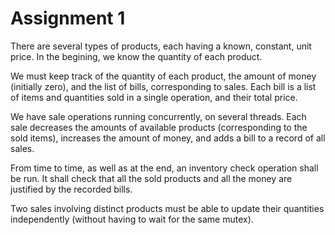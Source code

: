 # Assignment 1

There are several types of products, each having a known, constant, unit price. In the begining, we know the quantity of each product.

We must keep track of the quantity of each product, the amount of money (initially zero), and the list of bills, corresponding to sales. Each bill is a list of items and quantities sold in a single operation, and their total price.

We have sale operations running concurrently, on several threads. Each sale decreases the amounts of available products (corresponding to the sold items), increases the amount of money, and adds a bill to a record of all sales.

From time to time, as well as at the end, an inventory check operation shall be run. It shall check that all the sold products and all the money are justified by the recorded bills.

Two sales involving distinct products must be able to update their quantities independently (without having to wait for the same mutex).
